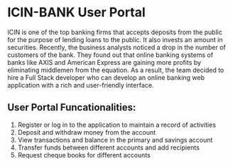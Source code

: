 # ICIN-BANK User Portal
ICIN is one of the top banking firms that accepts deposits from the public for the purpose of lending loans to the public. It also invests an amount in securities. Recently, the business analysts noticed a drop in the number of customers of the bank. They found out that online banking systems of banks like AXIS and American Express are gaining more profits by eliminating middlemen from the equation. As a result, the team decided to hire a Full Stack developer who can develop an online banking web application with a rich and user-friendly interface.

## User Portal Funcationalities:


1. Register or log in to the application to maintain a record of activities
2. Deposit and withdraw money from the account
3. View transactions and balance in the primary and savings account
4. Transfer funds between different accounts and add recipients
5. Request cheque books for different accounts
